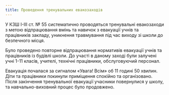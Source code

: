 ```yaml
---
title: Проведення тренувальних евакозаходів
---
```


У КЗШ I-III ст. № 55 систематично проводяться тренувальні евакозаходи з метою відпрацювання вмінь та навичок з евакуації учнів та працівників закладу, уникнення травмування під час виходу зі школи до безпечного місця.

Було проведено повторне відпрацювання нормативів евакуації учнів та працівників із будівлі школи. До участі в даному заході були залучені учні 1-11 класів, учителі, технічні працівники, обслуговуючий персонал.

Евакуація почалася за сигналом «Увага! Всім» об 11 годині 50 хвилин. Діти та працівники покинули приміщення спокійно та організовано. Після закінчення тренувальної евакуації учасники повернулися у школу, та навчально-виховний процес було продовжено.

<slideshow id="72157648207795704"></slideshow>

